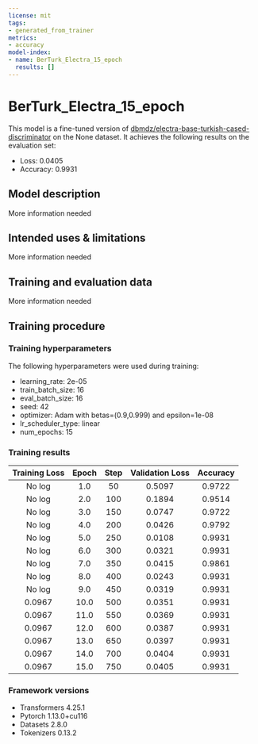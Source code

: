 ```yaml
---
license: mit
tags:
- generated_from_trainer
metrics:
- accuracy
model-index:
- name: BerTurk_Electra_15_epoch
  results: []
---
```


<!-- This model card has been generated automatically according to the information the Trainer had access to. You
should probably proofread and complete it, then remove this comment. -->

# BerTurk_Electra_15_epoch

This model is a fine-tuned version of [dbmdz/electra-base-turkish-cased-discriminator](https://huggingface.co/dbmdz/electra-base-turkish-cased-discriminator) on the None dataset.
It achieves the following results on the evaluation set:
- Loss: 0.0405
- Accuracy: 0.9931

## Model description

More information needed

## Intended uses & limitations

More information needed

## Training and evaluation data

More information needed

## Training procedure

### Training hyperparameters

The following hyperparameters were used during training:
- learning_rate: 2e-05
- train_batch_size: 16
- eval_batch_size: 16
- seed: 42
- optimizer: Adam with betas=(0.9,0.999) and epsilon=1e-08
- lr_scheduler_type: linear
- num_epochs: 15

### Training results

| Training Loss | Epoch | Step | Validation Loss | Accuracy |
|:-------------:|:-----:|:----:|:---------------:|:--------:|
| No log        | 1.0   | 50   | 0.5097          | 0.9722   |
| No log        | 2.0   | 100  | 0.1894          | 0.9514   |
| No log        | 3.0   | 150  | 0.0747          | 0.9722   |
| No log        | 4.0   | 200  | 0.0426          | 0.9792   |
| No log        | 5.0   | 250  | 0.0108          | 0.9931   |
| No log        | 6.0   | 300  | 0.0321          | 0.9931   |
| No log        | 7.0   | 350  | 0.0415          | 0.9861   |
| No log        | 8.0   | 400  | 0.0243          | 0.9931   |
| No log        | 9.0   | 450  | 0.0319          | 0.9931   |
| 0.0967        | 10.0  | 500  | 0.0351          | 0.9931   |
| 0.0967        | 11.0  | 550  | 0.0369          | 0.9931   |
| 0.0967        | 12.0  | 600  | 0.0387          | 0.9931   |
| 0.0967        | 13.0  | 650  | 0.0397          | 0.9931   |
| 0.0967        | 14.0  | 700  | 0.0404          | 0.9931   |
| 0.0967        | 15.0  | 750  | 0.0405          | 0.9931   |


### Framework versions

- Transformers 4.25.1
- Pytorch 1.13.0+cu116
- Datasets 2.8.0
- Tokenizers 0.13.2
